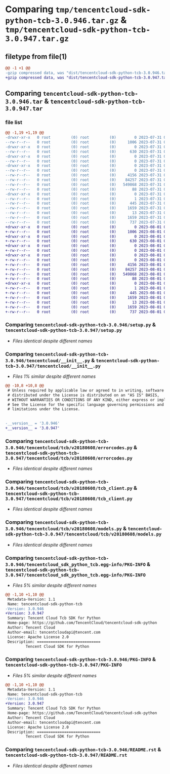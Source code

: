 # Comparing `tmp/tencentcloud-sdk-python-tcb-3.0.946.tar.gz` & `tmp/tencentcloud-sdk-python-tcb-3.0.947.tar.gz`

## filetype from file(1)

```diff
@@ -1 +1 @@
-gzip compressed data, was "dist/tencentcloud-sdk-python-tcb-3.0.946.tar", last modified: Mon Jul 31 00:36:20 2023, max compression
+gzip compressed data, was "dist/tencentcloud-sdk-python-tcb-3.0.947.tar", last modified: Tue Aug  1 00:56:31 2023, max compression
```

## Comparing `tencentcloud-sdk-python-tcb-3.0.946.tar` & `tencentcloud-sdk-python-tcb-3.0.947.tar`

### file list

```diff
@@ -1,19 +1,19 @@
-drwxr-xr-x   0 root         (0) root         (0)        0 2023-07-31 00:36:20.000000 tencentcloud-sdk-python-tcb-3.0.946/
--rw-r--r--   0 root         (0) root         (0)     1006 2023-07-31 00:36:20.000000 tencentcloud-sdk-python-tcb-3.0.946/setup.py
-drwxr-xr-x   0 root         (0) root         (0)        0 2023-07-31 00:36:20.000000 tencentcloud-sdk-python-tcb-3.0.946/tencentcloud/
--rw-r--r--   0 root         (0) root         (0)      630 2023-07-31 00:36:20.000000 tencentcloud-sdk-python-tcb-3.0.946/tencentcloud/__init__.py
-drwxr-xr-x   0 root         (0) root         (0)        0 2023-07-31 00:36:20.000000 tencentcloud-sdk-python-tcb-3.0.946/tencentcloud/tcb/
--rw-r--r--   0 root         (0) root         (0)        0 2023-07-31 00:36:20.000000 tencentcloud-sdk-python-tcb-3.0.946/tencentcloud/tcb/__init__.py
-drwxr-xr-x   0 root         (0) root         (0)        0 2023-07-31 00:36:20.000000 tencentcloud-sdk-python-tcb-3.0.946/tencentcloud/tcb/v20180608/
--rw-r--r--   0 root         (0) root         (0)        0 2023-07-31 00:36:20.000000 tencentcloud-sdk-python-tcb-3.0.946/tencentcloud/tcb/v20180608/__init__.py
--rw-r--r--   0 root         (0) root         (0)     4156 2023-07-31 00:36:20.000000 tencentcloud-sdk-python-tcb-3.0.946/tencentcloud/tcb/v20180608/errorcodes.py
--rw-r--r--   0 root         (0) root         (0)    84257 2023-07-31 00:36:20.000000 tencentcloud-sdk-python-tcb-3.0.946/tencentcloud/tcb/v20180608/tcb_client.py
--rw-r--r--   0 root         (0) root         (0)   549868 2023-07-31 00:36:20.000000 tencentcloud-sdk-python-tcb-3.0.946/tencentcloud/tcb/v20180608/models.py
--rw-r--r--   0 root         (0) root         (0)       88 2023-07-31 00:36:20.000000 tencentcloud-sdk-python-tcb-3.0.946/setup.cfg
-drwxr-xr-x   0 root         (0) root         (0)        0 2023-07-31 00:36:20.000000 tencentcloud-sdk-python-tcb-3.0.946/tencentcloud_sdk_python_tcb.egg-info/
--rw-r--r--   0 root         (0) root         (0)        1 2023-07-31 00:36:20.000000 tencentcloud-sdk-python-tcb-3.0.946/tencentcloud_sdk_python_tcb.egg-info/dependency_links.txt
--rw-r--r--   0 root         (0) root         (0)      445 2023-07-31 00:36:20.000000 tencentcloud-sdk-python-tcb-3.0.946/tencentcloud_sdk_python_tcb.egg-info/SOURCES.txt
--rw-r--r--   0 root         (0) root         (0)     1659 2023-07-31 00:36:20.000000 tencentcloud-sdk-python-tcb-3.0.946/tencentcloud_sdk_python_tcb.egg-info/PKG-INFO
--rw-r--r--   0 root         (0) root         (0)       13 2023-07-31 00:36:20.000000 tencentcloud-sdk-python-tcb-3.0.946/tencentcloud_sdk_python_tcb.egg-info/top_level.txt
--rw-r--r--   0 root         (0) root         (0)     1659 2023-07-31 00:36:20.000000 tencentcloud-sdk-python-tcb-3.0.946/PKG-INFO
--rw-r--r--   0 root         (0) root         (0)      737 2023-07-31 00:36:20.000000 tencentcloud-sdk-python-tcb-3.0.946/README.rst
+drwxr-xr-x   0 root         (0) root         (0)        0 2023-08-01 00:56:31.000000 tencentcloud-sdk-python-tcb-3.0.947/
+-rw-r--r--   0 root         (0) root         (0)     1006 2023-08-01 00:56:31.000000 tencentcloud-sdk-python-tcb-3.0.947/setup.py
+drwxr-xr-x   0 root         (0) root         (0)        0 2023-08-01 00:56:31.000000 tencentcloud-sdk-python-tcb-3.0.947/tencentcloud/
+-rw-r--r--   0 root         (0) root         (0)      630 2023-08-01 00:56:31.000000 tencentcloud-sdk-python-tcb-3.0.947/tencentcloud/__init__.py
+drwxr-xr-x   0 root         (0) root         (0)        0 2023-08-01 00:56:31.000000 tencentcloud-sdk-python-tcb-3.0.947/tencentcloud/tcb/
+-rw-r--r--   0 root         (0) root         (0)        0 2023-08-01 00:56:31.000000 tencentcloud-sdk-python-tcb-3.0.947/tencentcloud/tcb/__init__.py
+drwxr-xr-x   0 root         (0) root         (0)        0 2023-08-01 00:56:31.000000 tencentcloud-sdk-python-tcb-3.0.947/tencentcloud/tcb/v20180608/
+-rw-r--r--   0 root         (0) root         (0)        0 2023-08-01 00:56:31.000000 tencentcloud-sdk-python-tcb-3.0.947/tencentcloud/tcb/v20180608/__init__.py
+-rw-r--r--   0 root         (0) root         (0)     4156 2023-08-01 00:56:31.000000 tencentcloud-sdk-python-tcb-3.0.947/tencentcloud/tcb/v20180608/errorcodes.py
+-rw-r--r--   0 root         (0) root         (0)    84257 2023-08-01 00:56:31.000000 tencentcloud-sdk-python-tcb-3.0.947/tencentcloud/tcb/v20180608/tcb_client.py
+-rw-r--r--   0 root         (0) root         (0)   549868 2023-08-01 00:56:31.000000 tencentcloud-sdk-python-tcb-3.0.947/tencentcloud/tcb/v20180608/models.py
+-rw-r--r--   0 root         (0) root         (0)       88 2023-08-01 00:56:31.000000 tencentcloud-sdk-python-tcb-3.0.947/setup.cfg
+drwxr-xr-x   0 root         (0) root         (0)        0 2023-08-01 00:56:31.000000 tencentcloud-sdk-python-tcb-3.0.947/tencentcloud_sdk_python_tcb.egg-info/
+-rw-r--r--   0 root         (0) root         (0)        1 2023-08-01 00:56:31.000000 tencentcloud-sdk-python-tcb-3.0.947/tencentcloud_sdk_python_tcb.egg-info/dependency_links.txt
+-rw-r--r--   0 root         (0) root         (0)      445 2023-08-01 00:56:31.000000 tencentcloud-sdk-python-tcb-3.0.947/tencentcloud_sdk_python_tcb.egg-info/SOURCES.txt
+-rw-r--r--   0 root         (0) root         (0)     1659 2023-08-01 00:56:31.000000 tencentcloud-sdk-python-tcb-3.0.947/tencentcloud_sdk_python_tcb.egg-info/PKG-INFO
+-rw-r--r--   0 root         (0) root         (0)       13 2023-08-01 00:56:31.000000 tencentcloud-sdk-python-tcb-3.0.947/tencentcloud_sdk_python_tcb.egg-info/top_level.txt
+-rw-r--r--   0 root         (0) root         (0)     1659 2023-08-01 00:56:31.000000 tencentcloud-sdk-python-tcb-3.0.947/PKG-INFO
+-rw-r--r--   0 root         (0) root         (0)      737 2023-08-01 00:56:31.000000 tencentcloud-sdk-python-tcb-3.0.947/README.rst
```

### Comparing `tencentcloud-sdk-python-tcb-3.0.946/setup.py` & `tencentcloud-sdk-python-tcb-3.0.947/setup.py`

 * *Files identical despite different names*

### Comparing `tencentcloud-sdk-python-tcb-3.0.946/tencentcloud/__init__.py` & `tencentcloud-sdk-python-tcb-3.0.947/tencentcloud/__init__.py`

 * *Files 1% similar despite different names*

```diff
@@ -10,8 +10,8 @@
 # Unless required by applicable law or agreed to in writing, software
 # distributed under the License is distributed on an "AS IS" BASIS,
 # WITHOUT WARRANTIES OR CONDITIONS OF ANY KIND, either express or implied.
 # See the License for the specific language governing permissions and
 # limitations under the License.
 
 
-__version__ = '3.0.946'
+__version__ = '3.0.947'
```

### Comparing `tencentcloud-sdk-python-tcb-3.0.946/tencentcloud/tcb/v20180608/errorcodes.py` & `tencentcloud-sdk-python-tcb-3.0.947/tencentcloud/tcb/v20180608/errorcodes.py`

 * *Files identical despite different names*

### Comparing `tencentcloud-sdk-python-tcb-3.0.946/tencentcloud/tcb/v20180608/tcb_client.py` & `tencentcloud-sdk-python-tcb-3.0.947/tencentcloud/tcb/v20180608/tcb_client.py`

 * *Files identical despite different names*

### Comparing `tencentcloud-sdk-python-tcb-3.0.946/tencentcloud/tcb/v20180608/models.py` & `tencentcloud-sdk-python-tcb-3.0.947/tencentcloud/tcb/v20180608/models.py`

 * *Files identical despite different names*

### Comparing `tencentcloud-sdk-python-tcb-3.0.946/tencentcloud_sdk_python_tcb.egg-info/PKG-INFO` & `tencentcloud-sdk-python-tcb-3.0.947/tencentcloud_sdk_python_tcb.egg-info/PKG-INFO`

 * *Files 5% similar despite different names*

```diff
@@ -1,10 +1,10 @@
 Metadata-Version: 1.1
 Name: tencentcloud-sdk-python-tcb
-Version: 3.0.946
+Version: 3.0.947
 Summary: Tencent Cloud Tcb SDK for Python
 Home-page: https://github.com/TencentCloud/tencentcloud-sdk-python
 Author: Tencent Cloud
 Author-email: tencentcloudapi@tencent.com
 License: Apache License 2.0
 Description: ============================
         Tencent Cloud SDK for Python
```

### Comparing `tencentcloud-sdk-python-tcb-3.0.946/PKG-INFO` & `tencentcloud-sdk-python-tcb-3.0.947/PKG-INFO`

 * *Files 5% similar despite different names*

```diff
@@ -1,10 +1,10 @@
 Metadata-Version: 1.1
 Name: tencentcloud-sdk-python-tcb
-Version: 3.0.946
+Version: 3.0.947
 Summary: Tencent Cloud Tcb SDK for Python
 Home-page: https://github.com/TencentCloud/tencentcloud-sdk-python
 Author: Tencent Cloud
 Author-email: tencentcloudapi@tencent.com
 License: Apache License 2.0
 Description: ============================
         Tencent Cloud SDK for Python
```

### Comparing `tencentcloud-sdk-python-tcb-3.0.946/README.rst` & `tencentcloud-sdk-python-tcb-3.0.947/README.rst`

 * *Files identical despite different names*

